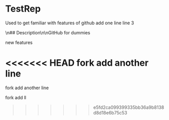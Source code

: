 # TestRep
Used to get familiar with features of github
add one line
line 3

\n## Description\n\nGitHub for dummies

new features

<<<<<<< HEAD
fork add another line
=======
fork add another line

fork add ll
>>>>>>> e5fd2ca099399335bb36a9b8138d8d18e6b75c53
